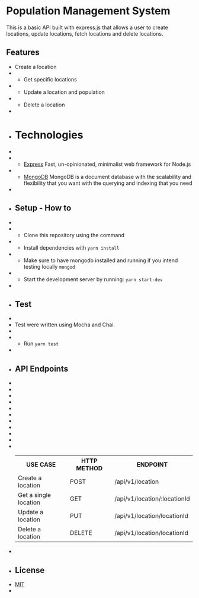 
# Population Management System 

This is a basic API built with express.js that allows a user to create locations, update locations, fetch locations and delete locations.

## Features

-   Create a location
-   -   Get specific locations
-   -   Update a location and population
-   -   Delete a location
-
-   # Technologies
-
-   -   [Express](https://expressjs.com/)  Fast, un-opinionated, minimalist web framework for Node.js
-   -   [MongoDB](https://www.mongodb.com/)  MongoDB is a document database with the scalability and flexibility that you want with the querying and indexing that you need
-
-   ## Setup - How to
-
-   -   Clone this repository using the command
-   -   Install dependencies with  `yarn install`
-   -   Make sure to have mongodb installed and running if you intend testing locally  `mongod`
-   -   Start the development server by running:  `yarn start:dev`
-
-   ## Test
-
-   Test were written using Mocha and Chai.
-
-   -   Run  `yarn test`
-
-   ## [](https://github.com/chykehyman/PMS#api-endpoints)API Endpoints
-
-   <table>
-   <tr><th>USE CASE</th><th>HTTP METHOD</th><th>ENDPOINT</th></tr>
-   <tr>
-   <td>Create a location</td>
-   <td>POST</td>
-   <td>/api/v1/location</td>
-   </tr>
-   <tr><td>Get a single location</td> <td>GET</td>  <td>/api/v1/location/:locationId</td></tr>
-   <tr><td>Update a location</td> <td>PUT</td>  <td>/api/v1/location/locationId</td></tr>
-   <tr><td>Delete a location</td> <td>DELETE</td>  <td>/api/v1/location/locationId</td></tr>
-   </table>
-
-   ## License 
-   [MIT](https://github.com/chykehyman/PMS/blob/master/LICENSE)
-   
